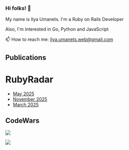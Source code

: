 ### Hi folks! 👋

My name is Ilya Umanets. I'm a Ruby on Rails Developer

Also, I'm interested in Go, Python and JavaScript

📫 How to reach me: ilya.umanets.web@gmail.com

## Publications

# RubyRadar

- [May 2025](https://www.linkedin.com/pulse/ergotech-monthly-may-2025-rubyradar-updates-ergoserv-d9zme/?trackingId=Ow9BPgHCIDgggH9YFMCYbw%3D%3D)
- [November 2025](https://www.linkedin.com/pulse/ergotech-monthly-pilot-edition-nov-2024-rubyradar-updates-ergoserv-g3oie)
- [March 2025](https://www.linkedin.com/pulse/ergotech-monthly-2-ergoserv-sbkde/)

## CodeWars
![](https://www.codewars.com/users/IlyaUmanets/badges/large)

![](https://media.giphy.com/media/2rAKTgJIQe1buYU1R5/giphy.gif)

<!--
**IlyaUmanets/IlyaUmanets** is a ✨ _special_ ✨ repository because its `README.md` (this file) appears on your GitHub profile.

Here are some ideas to get you started:

- 🔭 I’m currently working on ...
- 🌱 I’m currently learning ...
- 👯 I’m looking to collaborate on ...
- 🤔 I’m looking for help with ...
- 💬 Ask me about ...
- 📫 How to reach me: ...
- 😄 Pronouns: ...
- ⚡ Fun fact: ...
-->
